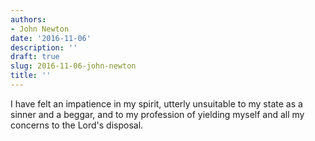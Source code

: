 ```yaml
---
authors:
- John Newton
date: '2016-11-06'
description: ''
draft: true
slug: 2016-11-06-john-newton
title: ''
---
```

I have felt an impatience in my spirit, utterly unsuitable to my state as a sinner and a beggar, and to my profession of yielding myself and all my concerns to the Lord's disposal.



